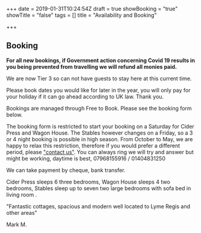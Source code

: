 +++
date = 2019-01-31T10:24:54Z
draft = true
showBooking = "true"
showTitle = "false"
tags = []
title = "Availability and Booking"

+++
## Booking

**For all new bookings, if Government action concerning Covid 19 results in you being prevented from travelling we will refund all monies paid.**

We are now Tier 3 so can not have guests to stay here at this current time.

Please book dates you would like for later in the year, you will only pay for your holiday if it can go ahead according to UK law. Thank you.

Bookings are managed through Free to Book. Please see the booking form below.

The booking form is restricted to start your booking on a Saturday for Cider Press and Wagon House. The Stables however changes on a Friday, so a 3 or 4 night booking is possible in high season. From October to May, we are happy to relax this restriction, therefore if you would prefer a different period, please ["contact us"](/contact). You can always ring we will try and answer but might be working,  daytime is best,  07968155916 / 01404831250

We can take payment by cheque, bank transfer.

Cider Press sleeps 6 three bedrooms, Wagon House sleeps 4 two bedrooms, Stables sleep up to seven two large bedrooms with sofa bed in living room .

"Fantastic cottages, spacious and modern well located to Lyme Regis and other areas"

Mark M.